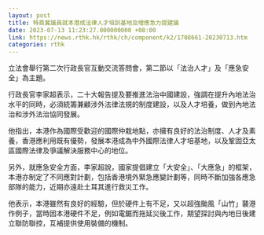```yaml
---
layout: post
title: 特首冀議員就本港成法律人才培訓基地及增應急力提建議
date: 2023-07-13 11:23:27.000000000 +08:00
link: https://news.rthk.hk/rthk/ch/component/k2/1708661-20230713.htm
categories: rthk
---
```


立法會舉行第二次行政長官互動交流答問會，第二節以「法治人才」及「應急安全」為主題。

行政長官李家超表示，二十大報告提及要推進法治中國建設，強調在提升內地法治水平的同時，必須統籌兼顧涉外法律法規的制度建設，以及人才培養，做到內地法治和涉外法治協同發展。

他指出，本港作為國際受歡迎的國際仲栽地點，亦擁有良好的法治制度、人才及素養，香港應利用既有優勢，發展本港成為中外國際法律人才培基地，以及鞏固亞太區國際法律及爭議解決服務中心的地位。

另外，就應急安全方面，李家超說，國家提倡建立「大安全」、「大應急」的框架，本港亦制定了不同應對計劃，包括香港境外緊急應變計劃等，同時不斷加強各應急部隊的能力，近期亦遠赴土耳其進行救災工作。

他表示，本港雖然有良好的經驗，但於硬件上有不足，又以超強颱風「山竹」襲港作例子，當時因本港硬件不足，例如電鋸而拖延災後工作，期望探討與內地日後建立聯防聯控，互補提供使用裝備的機制。
